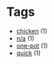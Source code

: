 # Tags

- [chicken](tags/chicken.md) (1)
- [n/a](tags/n/a.md) (1)
- [one-pot](tags/one-pot.md) (1)
- [quick](tags/quick.md) (1)
